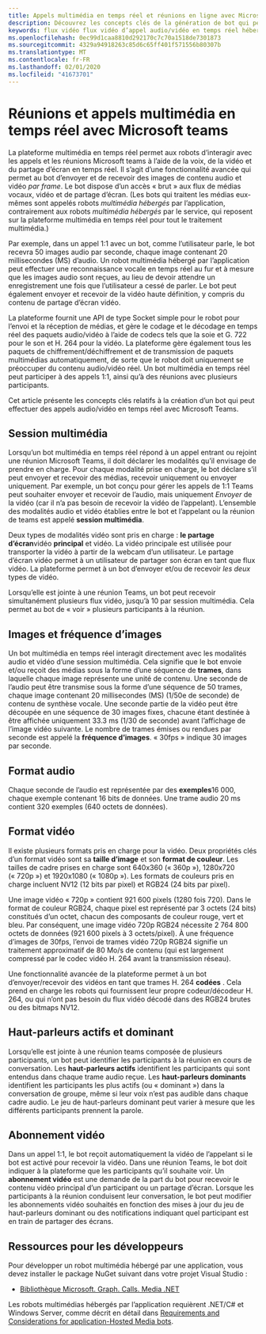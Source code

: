 ```yaml
---
title: Appels multimédia en temps réel et réunions en ligne avec Microsoft teams
description: Découvrez les concepts clés de la génération de bot qui peuvent effectuer des appels audio et vidéo en temps réel et des réunions en ligne.
keywords: flux vidéo flux vidéo d’appel audio/vidéo en temps réel hébergé par une application multimédia hébergée par un service multimédia hébergé par une application multimédia
ms.openlocfilehash: 0ec99d1caa8810d292170c7c70a1518de7301873
ms.sourcegitcommit: 4329a94918263c85d6c65ff401f571556b80307b
ms.translationtype: MT
ms.contentlocale: fr-FR
ms.lasthandoff: 02/01/2020
ms.locfileid: "41673701"
---
```

# <a name="real-time-media-calls-and-meetings-with-microsoft-teams"></a>Réunions et appels multimédia en temps réel avec Microsoft teams

La plateforme multimédia en temps réel permet aux robots d’interagir avec les appels et les réunions Microsoft teams à l’aide de la voix, de la vidéo et du partage d’écran en temps réel. Il s’agit d’une fonctionnalité avancée qui permet au bot d’envoyer et de recevoir des images de contenu audio et vidéo *par frame*. Le bot dispose d’un accès « brut » aux flux de médias vocaux, vidéo et de partage d’écran. (Les bots qui traitent les médias eux-mêmes sont appelés robots _multimédia hébergés_ par l’application, contrairement aux robots _multimédia hébergés_ par le service, qui reposent sur la plateforme multimédia en temps réel pour tout le traitement multimédia.)

Par exemple, dans un appel 1:1 avec un bot, comme l’utilisateur parle, le bot recevra 50 images audio par seconde, chaque image contenant 20 millisecondes (MS) d’audio. Un robot multimédia hébergé par l’application peut effectuer une reconnaissance vocale en temps réel au fur et à mesure que les images audio sont reçues, au lieu de devoir attendre un enregistrement une fois que l’utilisateur a cessé de parler. Le bot peut également envoyer et recevoir de la vidéo haute définition, y compris du contenu de partage d’écran vidéo.

La plateforme fournit une API de type Socket simple pour le robot pour l’envoi et la réception de médias, et gère le codage et le décodage en temps réel des paquets audio/vidéo à l’aide de codecs tels que la soie et G. 722 pour le son et H. 264 pour la vidéo. La plateforme gère également tous les paquets de chiffrement/déchiffrement et de transmission de paquets multimédias automatiquement, de sorte que le robot doit uniquement se préoccuper du contenu audio/vidéo réel. Un bot multimédia en temps réel peut participer à des appels 1:1, ainsi qu’à des réunions avec plusieurs participants.

Cet article présente les concepts clés relatifs à la création d’un bot qui peut effectuer des appels audio/vidéo en temps réel avec Microsoft Teams.

## <a name="media-session"></a>Session multimédia

Lorsqu’un bot multimédia en temps réel répond à un appel entrant ou rejoint une réunion Microsoft Teams, il doit déclarer les modalités qu’il envisage de prendre en charge. Pour chaque modalité prise en charge, le bot déclare s’il peut envoyer et recevoir des médias, recevoir uniquement ou envoyer uniquement. Par exemple, un bot conçu pour gérer les appels de 1:1 Teams peut souhaiter envoyer et recevoir de l’audio, mais uniquement *Envoyer* de la vidéo (car il n’a pas besoin de recevoir la vidéo de l’appelant). L’ensemble des modalités audio et vidéo établies entre le bot et l’appelant ou la réunion de teams est appelé **session multimédia**.

Deux types de modalités vidéo sont pris en charge : **le partage d’écran**vidéo **principal** et vidéo. La vidéo principale est utilisée pour transporter la vidéo à partir de la webcam d’un utilisateur. Le partage d’écran vidéo permet à un utilisateur de partager son écran en tant que flux vidéo. La plateforme permet à un bot d’envoyer et/ou de recevoir *les deux* types de vidéo.

Lorsqu’elle est jointe à une réunion Teams, un bot peut recevoir simultanément plusieurs flux vidéo, jusqu’à 10 par session multimédia. Cela permet au bot de « voir » plusieurs participants à la réunion.

## <a name="frames-and-frame-rate"></a>Images et fréquence d’images

Un bot multimédia en temps réel interagit directement avec les modalités audio et vidéo d’une session multimédia. Cela signifie que le bot envoie et/ou reçoit des médias sous la forme d’une séquence de **trames**, dans laquelle chaque image représente une unité de contenu. Une seconde de l’audio peut être transmise sous la forme d’une séquence de 50 trames, chaque image contenant 20 millisecondes (MS) (1/50e de seconde) de contenu de synthèse vocale. Une seconde partie de la vidéo peut être découpée en une séquence de 30 images fixes, chacune étant destinée à être affichée uniquement 33.3 ms (1/30 de seconde) avant l’affichage de l’image vidéo suivante. Le nombre de trames émises ou rendues par seconde est appelé la **fréquence d’images**. « 30fps » indique 30 images par seconde.

## <a name="audio-format"></a>Format audio

Chaque seconde de l’audio est représentée par des **exemples**16 000, chaque exemple contenant 16 bits de données. Une trame audio 20 ms contient 320 exemples (640 octets de données).

## <a name="video-format"></a>Format vidéo

Il existe plusieurs formats pris en charge pour la vidéo. Deux propriétés clés d’un format vidéo sont sa **taille d’image** et son **format de couleur**. Les tailles de cadre prises en charge sont 640x360 (« 360p »), 1280x720 (« 720p ») et 1920x1080 (« 1080p »). Les formats de couleurs pris en charge incluent NV12 (12 bits par pixel) et RGB24 (24 bits par pixel).

Une image vidéo « 720p » contient 921 600 pixels (1280 fois 720). Dans le format de couleur RGB24, chaque pixel est représenté par 3 octets (24 bits) constitués d’un octet, chacun des composants de couleur rouge, vert et bleu. Par conséquent, une image vidéo 720p RGB24 nécessite 2 764 800 octets de données (921 600 pixels à 3 octets/pixel). À une fréquence d’images de 30fps, l’envoi de trames vidéo 720p RGB24 signifie un traitement approximatif de 80 Mo/s de contenu (qui est largement compressé par le codec vidéo H. 264 avant la transmission réseau).

Une fonctionnalité avancée de la plateforme permet à un bot d’envoyer/recevoir des vidéos en tant que trames H. 264 **codées** . Cela prend en charge les robots qui fournissent leur propre codeur/décodeur H. 264, ou qui n’ont pas besoin du flux vidéo décodé dans des RGB24 brutes ou des bitmaps NV12.

## <a name="active-and-dominant-speakers"></a>Haut-parleurs actifs et dominant

Lorsqu’elle est jointe à une réunion teams composée de plusieurs participants, un bot peut identifier les participants à la réunion en cours de conversation. Les **haut-parleurs actifs** identifient les participants qui sont entendus dans chaque trame audio reçue. Les **haut-parleurs dominants** identifient les participants les plus actifs (ou « dominant ») dans la conversation de groupe, même si leur voix n’est pas audible dans chaque cadre audio. Le jeu de haut-parleurs dominant peut varier à mesure que les différents participants prennent la parole.

## <a name="video-subscription"></a>Abonnement vidéo

Dans un appel 1:1, le bot reçoit automatiquement la vidéo de l’appelant si le bot est activé pour recevoir la vidéo. Dans une réunion Teams, le bot doit indiquer à la plateforme que les participants qu’il souhaite voir. Un **abonnement vidéo** est une demande de la part du bot pour recevoir le contenu vidéo principal d’un participant ou un partage d’écran. Lorsque les participants à la réunion conduisent leur conversation, le bot peut modifier les abonnements vidéo souhaités en fonction des mises à jour du jeu de haut-parleurs dominant ou des notifications indiquant quel participant est en train de partager des écrans.

## <a name="developer-resources"></a>Ressources pour les développeurs

Pour développer un robot multimédia hébergé par une application, vous devez installer le package NuGet suivant dans votre projet Visual Studio :

- [Bibliothèque Microsoft. Graph. Calls. Media .NET](https://www.nuget.org/packages/Microsoft.Graph.Communications.Calls.Media/)

Les robots multimédias hébergés par l’application requièrent .NET/C# et Windows Server, comme décrit en détail dans [Requirements and Considerations for application-Hosted Media bots](requirements-considerations-application-hosted-media-bots.md#application-hosted-media-bot-development-requires-cnet-and-windows-server).
